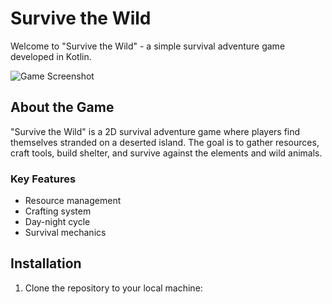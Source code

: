 # Survive the Wild

Welcome to "Survive the Wild" - a simple survival adventure game developed in Kotlin.

![Game Screenshot](screenshot.png)

## About the Game

"Survive the Wild" is a 2D survival adventure game where players find themselves stranded on a deserted island. The goal is to gather resources, craft tools, build shelter, and survive against the elements and wild animals.

### Key Features

- Resource management
- Crafting system
- Day-night cycle
- Survival mechanics

## Installation

1. Clone the repository to your local machine:

